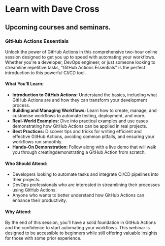 # Learn with Dave Cross

## Upcoming courses and seminars.

### GitHub Actions Essentials

Unlock the power of GitHub Actions in this comprehensive two-hour online
session designed to get you up to speed with automating your workflows.
Whether you're a developer, DevOps engineer, or just someone looking to
streamline repetitive tasks, "GitHub Actions Essentials" is the perfect
introduction to this powerful CI/CD tool.

#### What You’ll Learn:

* **Introduction to GitHub Actions:** Understand the basics, including what
GitHub Actions are and how they can transform your development process.
* **Building and Managing Workflows:** Learn how to create, manage, and
customise workflows to automate testing, deployment, and more.
* **Real-World Examples:** Dive into practical examples and use cases
demonstrating how GitHub Actions can be applied in real projects.
* **Best Practices:** Discover tips and tricks for writing efficient and
effective GitHub Actions, avoiding common pitfalls, and ensuring your
workflows run smoothly.
* **Hands-On Demonstration:** Follow along with a live demo that will walk
you through creatingdemonstrating a GitHub Action from scratch.

#### Who Should Attend:

* Developers looking to automate tasks and integrate CI/CD pipelines into
their projects.
* DevOps professionals who are interested in streamlining their processes
using GitHub Actions.
* Anyone who wants to better understand how GitHub Actions can enhance their
productivity.

#### Why Attend:

By the end of this session, you’ll have a solid foundation in GitHub Actions
and the confidence to start automating your workflows. This webinar is
designed to be accessible to beginners while still offering valuable
insights for those with some prior experience.

<div id="eventbrite-widget-container-983918846757"></div>

<script src="https://www.eventbrite.co.uk/static/widgets/eb_widgets.js"></script>

<script type="text/javascript">
    var exampleCallback = function() {
        console.log('Order complete!');
    };

    window.EBWidgets.createWidget({
        // Required
        widgetType: 'checkout',
        eventId: '983918846757',
        iframeContainerId: 'eventbrite-widget-container-983918846757',

        // Optional
        iframeContainerHeight: 500,  // Widget height in pixels. Defaults to a minimum of 425px if not provided
        onOrderComplete: exampleCallback  // Method called when an order has successfully completed
    });
</script>
